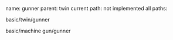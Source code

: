 name: gunner
parent: twin
current path: not implemented
all paths:

  basic/twin/gunner

  basic/machine gun/gunner
